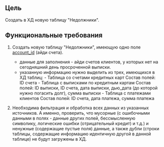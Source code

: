 ## Цель
Создать в ХД новую таблицу "Недолжники".

## Функциональные требования
1. Создать новую таблицу "Недолжники", имеющую одно поле <a href="#">account_id</a> (айди счета). 
    - данные для заполнения - айди счетов клиентов, у которых нет на сегодняшний день просроченной выписки.
    - указанную информацию нужно выделить из трех, имеющихся в ХД таблиц:
            - Таблица со счетами кредитных карт
              Состав полей: ID счета
            - Таблица с выписками по кредитным картам
              Состав полей: ID выписки, ID счета, дата выписки, дью_дата (до которой нужно погасить долг), сумма выписки
            - Таблица с платежами клиентов
              Состав полей: ID счета, дата платежа, сумма платежа

2. Необходима фильтрация и обработка всех данных из указанных источников. А именно, проверить, что мусорные (с ошибочными данными в полях - данные других полей, бессмысленную символику, логические ошибки (отрицательный кредит) и т.д.) и ненужные (содержащие пустые поля) данные, а также дубли (строки таблицы, содержащие информацию идентичную другой в данной таблице) не будут загружены в ХД.
